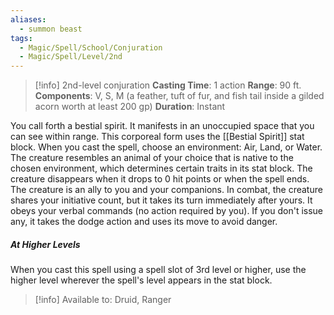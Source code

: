```yaml
---
aliases:
  - summon beast
tags:
  - Magic/Spell/School/Conjuration
  - Magic/Spell/Level/2nd
---
```

>[!info]
>2nd-level conjuration
>**Casting Time**: 1 action
>**Range**: 90 ft.
>**Components**: V, S, M (a feather, tuft of fur, and fish tail inside a gilded acorn worth at least 200 gp)
>**Duration**: Instant

You call forth a bestial spirit. It manifests in an unoccupied space that you can see within range. This corporeal form uses the [[Bestial Spirit]] stat block. When you cast the spell, choose an environment: Air, Land, or Water. The creature resembles an animal of your choice that is native to the chosen environment, which determines certain traits in its stat block. The creature disappears when it drops to 0 hit points or when the spell ends.<br>
The creature is an ally to you and your companions. In combat, the creature shares your initiative count, but it takes its turn immediately after yours. It obeys your verbal commands (no action required by you). If you don't issue any, it takes the dodge action and uses its move to avoid danger.
##### At Higher Levels
When you cast this spell using a spell slot of 3rd level or higher, use the higher level wherever the spell's level appears in the stat block.<br>
>[!info] Available to:
>Druid, Ranger